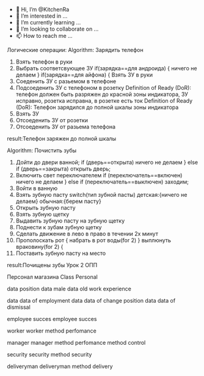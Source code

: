 - 👋 Hi, I’m @KitchenRa
- 👀 I’m interested in ...
- 🌱 I’m currently learning ...
- 💞️ I’m looking to collaborate on ...
- 📫 How to reach me ...

<!---
KitchenRa/KitchenRa is a ✨ special ✨ repository because its `README.md` (this file) appears on your GitHub profile.
You can click the Preview link to take a look at your changes.
--->

Логические операции:
Algorithm: Зарядить телефон
1) Взять телефон в руки
2) Выбрать соответсвующее ЗУ
if(зарядка==для андроида)
{
ничего не делаем
}
if(зарядка==для айфона)
{
Взять ЗУ в руки
3) Соеденить ЗУ с разьемом в  телефоне
4) Подсоеденить ЗУ с телефоном в розетку
   Definition of Ready (DoR): телефон должен быть разряжен до красной зоны индикатора, 
   ЗУ исправно, розетка исправна, в розетке есть ток
   Definition of Ready (DoR): Телефон зарядился до полной шкалы зоны индикатора
5) Взять ЗУ 
6) Отсоеденить ЗУ от розетки
7) Отсоеденить ЗУ от разьема телефона

result:Телефон заряжен до полной шкалы

Algorithm: Почистить зубы
1) Дойти до двери ванной;
if (дверь==открыта)
ничего не делаем
}
else if (дверь==закрыта)
открыть дверь;
2) Включить свет переключателем
if (переключатель==включен)
ничего не делаем
}
else if (переключатель==выключен)
заходим;
3) Войти в ванную
4) Взять зубную пасту
 switch(тип зубной пасты)
 детская:{ничего не делаем}
 обычная:{берем пасту}
5) Открыть зубную пасту
6) Взять зубную щетку
7) Выдавить зубную пасту на зубную щетку
9) Поднести к зубам зубную щетку
10) Сделать движение в лево в право в течении 2х минут
11) Прополоскать рот
    {
    набрать в рот воды(for 2)
    }
    выплюнуть враковину(for 2)
    {
12) Поставить зубную пасту на место

result:Почищены зубы
Урок 2
ОПП

Персонал магазина
Class Personal

data position
data male
data old
work experience

data data of employment
data data of change position
data data of dismissal

employee succes employee succes

worker worker
  method perfomance

manager manager
  method perfomance
  method control

security security
  method security

deliveryman deliveryman
  method delivery






